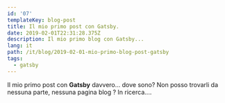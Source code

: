 ```yaml
---
id: '07'
templateKey: blog-post
title: Il mio primo post con Gatsby.
date: 2019-02-01T22:31:28.375Z
description: Il mio primo blog con Gatsby...
lang: it
path: /it/blog/2019-02-01-mio-primo-blog-post-gatsby
tags:
  - gatsby
---
```

Il mio primo post con **Gatsby** davvero... dove sono? Non posso trovarli da nessuna parte, nessuna pagina blog
?
In ricerca....
